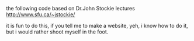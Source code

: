 the following code based on Dr.John Stockie lectures
http://www.sfu.ca/~jstockie/

it is fun to do this, if you tell me to make a website, yeh, i know how to do it, but i would rather shoot myself in the foot.
